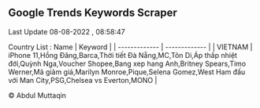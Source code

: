 

## Google Trends Keywords Scraper 
 
Last Update 08-08-2022 , 08:58:47

Country List :
 Name  | Keyword |
| ------------- | ------------- |
| VIETNAM | iPhone 11,Hồng Đăng,Barca,Thời tiết Đà Nẵng,MC,Tôn Di,Áp thấp nhiệt đới,Quỳnh Nga,Voucher Shopee,Bang xep hang Anh,Britney Spears,Timo Werner,Mã giảm giá,Marilyn Monroe,Pique,Selena Gomez,West Ham đấu với Man City,PSG,Chelsea vs Everton,MONO |



© Abdul Muttaqin 
